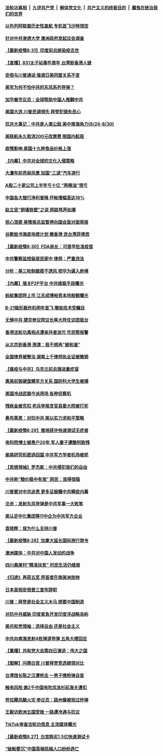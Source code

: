 ####  [法轮功真相](../../../../basic/blob/master/README.md?t=09010302) &nbsp;|&nbsp; [九评共产党](../../../../9ping.md/blob/master/README.md?t=09010302) &nbsp;|&nbsp; [解体党文化](../../../../jtdwh.md/blob/master/README.md?t=09010302)  &nbsp;|&nbsp; [共产主义的终极目的](../../../../gczydzjmd.md/blob/master/README.md?t=09010302) &nbsp;|&nbsp; [魔鬼在统治我们的世界](../../../../mgztzwmdsj.md/blob/master/README.md?t=09010302) 

#### [以色列阿联酋历史性直航 专机首飞沙特领空](../pages/nf4514/n12370582.md?t=09010302) 

#### [针对中共渗透大学 澳洲政府发起议会调查](../pages/nf4514/n12369950.md?t=09010302) 

#### [【最新疫情8·31】印度前总统染疫去世](../pages/nf4514/n12366241.md?t=09010302) 

#### [【直播】831太子站事件周年 台湾挺香港人链](../pages/nf4514/n12369753.md?t=09010302) 

#### [安倍与川普通话 强调日美同盟关系不变](../pages/nf4514/n12369743.md?t=09010302) 

#### [美军为何不怕中共的东风系列导弹？](../pages/nf4514/n12369605.md?t=09010302) 

#### [加华裔市议员：全球帮助中国人推翻中共](../pages/nf4514/n12369045.md?t=09010302) 

#### [美国大选 川普民调领先 拜登犯错失民心](../pages/nf4514/n12368732.md?t=09010302) 

#### [抗共大事记：中共是人类公敌 美中南海角力(8/24-8/30)](../pages/nf4514/n12368418.md?t=09010302) 

#### [美联航永久取消200元改票费 限国内航班](../pages/nf4514/n12368368.md?t=09010302) 

#### [疫情影响 美国十九种食品价格上涨](../pages/nf4514/n12352686.md?t=09010302) 

#### [【内幕】中共对全球的文化入侵策略](../pages/nf4514/n12367326.md?t=09010302) 

#### [大瀑布前亮丽风景 加国“三退”汽车游行](../pages/nf4514/n12368240.md?t=09010302) 

#### [A股二十家公司上半年亏十亿 “两桶油”领亏](../pages/nf4514/n12368443.md?t=09010302) 

#### [中国各大银行净利普降 坏帐增幅高达18%](../pages/nf4514/n12368439.md?t=09010302) 

#### [赵立坚“铜墙铁壁”之说  网路骂声如潮](../pages/nf4514/n12368211.md?t=09010302) 

#### [担心泄密 美情报总监暂停向国会面对面简报](../pages/nf4514/n12368207.md?t=09010302) 

#### [谷歌脸书海底电缆计划 撤香港 连台湾菲律宾](../pages/nf4514/n12368030.md?t=09010302) 

#### [【最新疫情8·30】FDA局长：可提早批准疫苗](../pages/nf4514/n12365210.md?t=09010302) 

#### [中共警察监控装居民家中 律师：严重违法](../pages/nf4514/n12366715.md?t=09010302) 

#### [分析：美三轮制裁密不透风 把华为逼入绝境](../pages/nf4514/n12359153.md?t=09010302) 

#### [【内幕】强关P2P平台 中共维稳手段曝光](../pages/nf4514/n12362241.md?t=09010302) 

#### [蚂蚁集团将上市 江志成博裕资本持股额曝光](../pages/nf4514/n12367320.md?t=09010302) 

#### [B-21隐形轰炸机明年首飞 哪些技术受瞩目](../pages/nf4514/n12362953.md?t=09010302) 

#### [无惧中共 捷克参议院议长率大阵仗访团抵台](../pages/nf4514/n12367264.md?t=09010302) 

#### [香港法轮功真相点遭亲共者涂污 市民帮报警](../pages/nf4514/n12366747.md?t=09010302) 

#### [从北京到香港 港漂：我不想再“被和谐”](../pages/nf4514/n12366706.md?t=09010302) 

#### [全国律界被整治 湖南上千律师执业证被撤销](../pages/nf4514/n12366639.md?t=09010302) 

#### [【瘟疫与中共】乌克兰前总理进重症室](../pages/nf4514/n12365136.md?t=09010302) 

#### [离美前毁硬盘瞒军方关系 国防科大学生被捕](../pages/nf4514/n12365613.md?t=09010302) 

#### [美国冷战武器今派用场 各种侦察机](../pages/nf4514/n12366368.md?t=09010302) 

#### [残疾金被克扣 老兵举报贪官县委大院被打死](../pages/nf4514/n12366059.md?t=09010302) 

#### [奥布莱恩：对抗中共 美以实力求和平策略](../pages/nf4514/n12365975.md?t=09010302) 

#### [【最新疫情8·29】雅培获许快速测试无症者](../pages/nf4514/n12365590.md?t=09010302) 

#### [电科院博士被黑户20年 军人妻子遭酷刑致残](../pages/nf4514/n12365096.md?t=09010302) 

#### [偷美研究机密逃回国 中共军方学者机场被抓](../pages/nf4514/n12365460.md?t=09010302) 

#### [【思想领袖】罗杰斯：中共侵犯我们的自由](../pages/nf4514/n12304313.md?t=09010302) 

#### [中共称“粮价稳中有涨” 网民：涨得很稳](../pages/nf4514/n12365363.md?t=09010302) 

#### [川普要对中共追责 更多证据曝中共瞒疫内幕](../pages/nf4514/n12365093.md?t=09010302) 

#### [沈舟：发射东风导弹是中共军事一大败笔](../pages/nf4514/n12365039.md?t=09010302) 

#### [美认定中化集团等11中企为中共军方企业](../pages/nf4514/n12365225.md?t=09010302) 

#### [袁晓辉：我为什么支持川普](../pages/nf4514/n12362670.md?t=09010302) 

#### [【最新疫情8·28】加拿大延长国际旅行禁令](../pages/nf4514/n12363011.md?t=09010302) 

#### [澳洲媒体：中共对中国人发动的战争](../pages/nf4514/n12359711.md?t=09010302) 

#### [四川悬崖村“精准扶贫” 村民生活仍维艰](../pages/nf4514/n12364485.md?t=09010302) 

#### [《归途》再获五奖 将首度在南美洲放映](../pages/nf4514/n12363427.md?t=09010302) 

#### [日本首相安倍晋三宣布辞职](../pages/nf4514/n12363549.md?t=09010302) 

#### [川普：拜登是社会主义木马 想要中国制造](../pages/nf4514/n12362999.md?t=09010302) 

#### [对抗中共威胁 印度紧急开发印度洋战略岛屿](../pages/nf4514/n12362836.md?t=09010302) 

#### [美共和党领袖：选择自由 还是社会主义](../pages/nf4514/n12362890.md?t=09010302) 

#### [中共向南海发射4枚弹道导弹 五角大楼回应](../pages/nf4514/n12363037.md?t=09010302) 

#### [【重播】共和党大会第四日演讲：伟大之国](../pages/nf4514/n12361834.md?t=09010302) 

#### [【图解】问鼎白宫 川普拜登竞选纲领对比](../pages/nf4514/n12362762.md?t=09010302) 

#### [台湾馆长陈之汉遭枪击 一男子携枪弹自首](../pages/nf4514/n12362618.md?t=09010302) 

#### [触电风险 逾2千中国电吹风洛杉矶海关遭扣](../pages/nf4514/n12362571.md?t=09010302) 

#### [劳拉飓风酿火灾 参议员：路州像被投过炸弹](../pages/nf4514/n12362526.md?t=09010302) 

#### [王毅访欧洲五国受挫 一路遭冷遇与抗议](../pages/nf4514/n12362375.md?t=09010302) 

#### [TikTok审查法轮功信息 主流媒体曝光](../pages/nf4514/n12362336.md?t=09010302) 

#### [【最新疫情8.27】白宫购买1.5亿快速测试卡](../pages/nf4514/n12360219.md?t=09010302) 

#### [“破船要沉”中国高端低端人口纷纷逃亡](../pages/nf4514/n12362179.md?t=09010302) 

